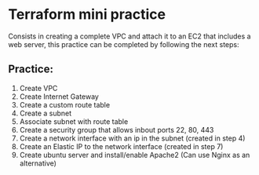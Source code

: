 # Terraform mini practice

Consists in creating a complete VPC and attach it to an EC2 that includes a web server, this practice can be completed by following the next steps:

## Practice:

1. Create VPC
2. Create Internet Gateway
3. Create a custom route table
4. Create a subnet
5. Associate subnet with route table
6. Create a security group that allows inbout ports 22, 80, 443
7. Create a network interface with an ip in the subnet (created in step 4)
8. Create an Elastic IP to the network interface (created in step 7)
9. Create ubuntu server and install/enable Apache2 (Can use Nginx as an alternative)